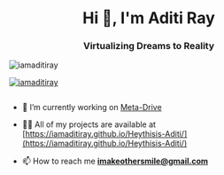 <h1 align="center">Hi 👋, I'm Aditi Ray</h1>
<h3 align="center">Virtualizing Dreams to Reality</h3>

<p align="left"> <img src="https://komarev.com/ghpvc/?username=iamaditiray&label=Profile%20views&color=0e75b6&style=flat" alt="iamaditiray" /> </p>

<p align="left"> <a href="https://github.com/ryo-ma/github-profile-trophy"><img src="https://github-profile-trophy.vercel.app/?username=iamaditiray" alt="iamaditiray" /></a> </p>

<p align="left"> <a href="https://twitter.com/" target="blank"><img src="https://img.shields.io/twitter/follow/?logo=twitter&style=for-the-badge" alt="" /></a> </p>

- 🔭 I’m currently working on [Meta-Drive](https://github.com/iamaditiray/Meta-Drive)

- 👨‍💻 All of my projects are available at [https://iamaditiray.github.io/Heythisis-Aditi/](https://iamaditiray.github.io/Heythisis-Aditi/)

- 📫 How to reach me **imakeothersmile@gmail.com**


